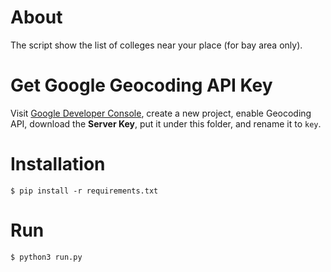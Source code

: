 # About

The script show the list of colleges near your place (for bay area only).

# Get Google Geocoding API Key

Visit [Google Developer Console](https://developers.google.com/console), create
a new project, enable Geocoding API, download the **Server Key**, put it under
this folder, and rename it to `key`.

# Installation

    $ pip install -r requirements.txt

# Run

    $ python3 run.py

